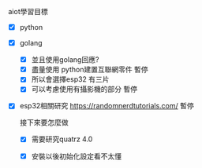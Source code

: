 
aiot學習目標
- [x] python
- [x] golang
	- [x] 並且使用golang回應?
	- [x] 盡量使用 python建置互聯網零件
		暫停
	- [x] 所以會選擇esp32 有三片
	- [x] 可以考慮使用有攝影機的部分
		暫停

- [x] esp32相關研究
https://randomnerdtutorials.com/
	暫停

	接下來要怎麼做
	- [x] 需要研究quatrz 4.0
	- [x] 安裝以後初始化設定看不太懂

